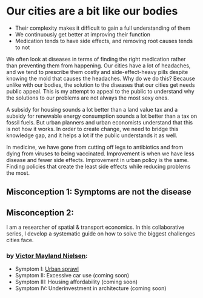 # Our cities are a bit like our bodies

- Their complexity makes it difficult to gain a full understanding of them
- We continuously get better at improving their function
- Medication tends to have side effects, and removing root causes tends to not

We often look at diseases in terms of finding the right medication rather than preventing them from happening. Our cities have a lot of headaches, and we tend to prescribe them costly and side-effect-heavy pills despite knowing the mold that causes the headaches. Why do we do this? Because unlike with our bodies, the solution to the diseases that our cities get needs public appeal. This is my attempt to appeal to the public to understand why the solutions to our problems are not always the most sexy ones. 

A subsidy for housing sounds a lot better than a land value tax and a subsidy for renewable energy consumption sounds a lot better than a tax on fossil fuels. But urban planners and urban economists understand that this is not how it works. In order to create change, we need to bridge this knowledge gap, and it helps a lot if the public understands it as well. 

In medicine, we have gone from cutting off legs to antibiotics and from dying from viruses to being vaccinated. Improvement is when we have less disease and fewer side effects. Improvement in urban policy is the same. Finding policies that create the least side effects while reducing problems the most. 

## Misconception 1: Symptoms are not the disease

## Misconception 2: 


I am a researcher of spatial & transport economics. In this collaborative series, I develop a systematic guide on how to solve the biggest challenges cities face. 

### by [Victor Mayland Nielsen](/?p=victor-mayland-nielsen):

- Symptom I: [Urban sprawl](/?p=urban-sprawl)
- Symptom II: Excessive car use (coming soon)
- Symptom III: Housing affordability (coming soon)
- Symptom IV: Underinvestment in architecture (coming soon)
